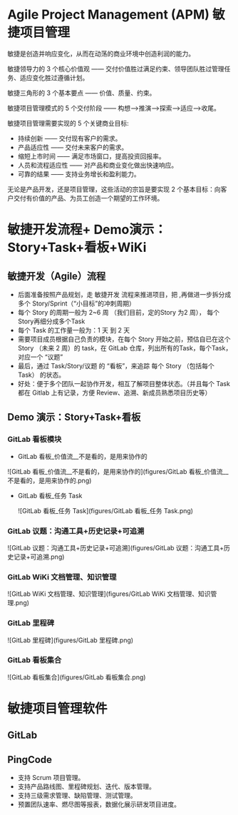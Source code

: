 # Agile Project Management (APM) 敏捷项目管理

敏捷是创造并响应变化，从而在动荡的商业环境中创造利润的能力。

敏捷领导力的 3 个核心价值观 —— 交付价值胜过满足约束、领导团队胜过管理任务、适应变化胜过遵循计划。

敏捷三角形的 3 个基本要点 —— 价值、质量、约束。

敏捷项目管理模式的 5 个交付阶段 —— 构想-->推演-->探索-->适应-->收尾。

敏捷项目管理需要实现的 5 个关键商业目标:

- 持续创新 —— 交付现有客户的需求。
- 产品适应性 —— 交付未来客户的需求。
- 缩短上市时间 —— 满足市场窗口，提高投资回报率。
- 人员和流程适应性 —— 对产品和商业变化做出快速响应。
- 可靠的结果 —— 支持业务增长和盈利能力。

无论是产品开发，还是项目管理，这些活动的宗旨是要实现 2 个基本目标：向客户交付有价值的产品、为员工创造一个期望的工作环境。



# 敏捷开发流程+ Demo演示：Story+Task+看板+WiKi

## 敏捷开发（Agile）流程

- 后面准备按照产品规划，走 敏捷开发 流程来推进项目，把 ,再做进一步拆分成多个 Story/Sprint（“小目标”的冲刺周期）
- 每个 Story 的周期一般为 2~6 周 （我们目前，定的Story 为2 周）， 每个 Story再细分成多个Task
- 每个 Task 的工作量一般为：1 天 到 2 天
- 需要项目成员根据自己负责的模块，在每个 Story 开始之前，预估自已在这个 Story （未来 2 周）的 task，在 GitLab 仓库，列出所有的Task，每个Task，对应一个 “议题”
- 最后，通过 Task/Story/议题 的 “看板”，来追踪 每个 Story （包括每个 Task） 的状态。
- 好处：便于多个团队一起协作开发，相互了解项目整体状态。（并且每个 Task 都在 Gitlab 上有记录，方便 Review、追溯、新成员熟悉项目历史等）

## Demo 演示：Story+Task+看板

### GitLab 看板模块

- GitLab 看板_价值流__不是看的，是用来协作的

![GitLab 看板_价值流__不是看的，是用来协作的](figures/GitLab 看板_价值流__不是看的，是用来协作的.png)

- GitLab 看板_任务 Task

  ![GitLab 看板_任务 Task](figures/GitLab 看板_任务 Task.png)

### GitLab 议题：沟通工具+历史记录+可追溯

![GitLab 议题：沟通工具+历史记录+可追溯](figures/GitLab 议题：沟通工具+历史记录+可追溯.png)

### GitLab WiKi 文档管理、知识管理

![GitLab WiKi 文档管理、知识管理](figures/GitLab WiKi 文档管理、知识管理.png)

### GitLab 里程碑

![GitLab 里程碑](figures/GitLab 里程碑.png)

### GitLab 看板集合

![GitLab 看板集合](figures/GitLab 看板集合.png)



# 敏捷项目管理软件

## GitLab



## PingCode

- 支持 Scrum 项目管理。
- 支持产品路线图、里程碑规划、迭代、版本管理。
- 支持三级需求管理、缺陷管理、测试管理。
- 预置团队速率、燃尽图等报表，数据化展示研发项目进度。
